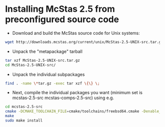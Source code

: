 # Installing McStas 2.5 from preconfigured source code

* Download and build the McStas source code for Unix systems:
```bash
wget http://downloads.mcstas.org/current/unix/McStas-2.5-UNIX-src.tar.gz
```
* Unpack the "metapackage" tarball
```bash
tar xzf McStas-2.5-UNIX-src.tar.gz
cd McStas-2.5-UNIX-src/
```
* Unpack the individual subpackages
```bash
find . -name \*tar.gz -exec tar xzf \{\} \;
```
* Next, compile the individual packages you want (minimum set is mcstas-2.5-src mcstas-comps-2.5-src) using e.g.
```bash
cd mcstas-2.5-src
cmake -DCMAKE_TOOLCHAIN_FILE=cmake/toolchains/freebsd64.cmake -Denable_mcstas=1
make
sudo make install
```

